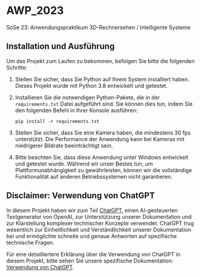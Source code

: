 # AWP_2023
SoSe 23: Anwendungspraktikum 3D-Rechnersehen / Intelligente Systeme

## Installation und Ausführung

Um das Projekt zum Laufen zu bekommen, befolgen Sie bitte die folgenden Schritte:

1. Stellen Sie sicher, dass Sie Python auf Ihrem System installiert haben. Dieses Projekt wurde mit Python 3.8 entwickelt und getestet.

2. Installieren Sie die notwendigen Python-Pakete, die in der `requirements.txt` Datei aufgeführt sind. Sie können dies tun, indem Sie den folgenden Befehl in Ihrer Konsole ausführen:
    ```
    pip install -r requirements.txt
    ```

3. Stellen Sie sicher, dass Sie eine Kamera haben, die mindestens 30 fps unterstützt. Die Performance der Anwendung kann bei Kameras mit niedrigerer Bildrate beeinträchtigt sein.

4. Bitte beachten Sie, dass diese Anwendung unter Windows entwickelt und getestet wurde. Während wir unser Bestes tun, um Plattformunabhängigkeit zu gewährleisten, können wir die vollständige Funktionalität auf anderen Betriebssystemen nicht garantieren.

## Disclaimer: Verwendung von ChatGPT

In diesem Projekt haben wir zum Teil [ChatGPT](https://openai.com/research/chatgpt), einen AI-gesteuerten Textgenerator von OpenAI, zur Unterstützung unserer Dokumentation und zur Klarstellung komplexer technischer Konzepte verwendet. ChatGPT trug wesentlich zur Einheitlichkeit und Verständlichkeit unserer Dokumentation bei und ermöglichte schnelle und genaue Antworten auf spezifische technische Fragen.

Für eine detailliertere Erklärung über die Verwendung von ChatGPT in diesem Projekt, bitte sehen Sie unsere spezifische Dokumentation: [Verwendung von ChatGPT](./verwendung_chatgpt.md).
